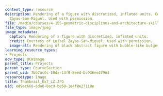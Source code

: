 ```yaml
---
content_type: resource
description: Rendering of a figure with discretized, inflated units. Courtesy of Luisel
  Zayas-San-Miguel. Used with permission.
file: /media/courses/4-105-geometric-disciplines-and-architecture-skills-reciprocal-methodologies-fall-2012/ed9ec6666da00ac9b0501e4f8e27110e_Thumbnail_Ex7_LZ.JPG
file_type: image/jpeg
image_metadata:
  caption: Rendering of a figure with discretized, inflated units.
  credit: Courtesy of Luisel Zayas-San-Miguel. Used with permission.
  image-alt: Rendering of black abstract figure with bubble-like bulges.
learning_resource_types:
- Projects
ocw_type: OCWImage
parent_title: Projects
parent_type: CourseSection
parent_uid: 7bb7ac6c-10da-13f0-8eed-bc036ee379e3
resourcetype: Image
title: Thumbnail_Ex7_LZ.JPG
uid: ed9ec666-6da0-0ac9-b050-1e4f8e27110e
---
```

